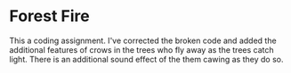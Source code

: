 # Forest Fire

This a coding assignment. I've corrected the broken code and added the additional features of crows in the trees who fly away as the trees catch light. There is an additional sound effect of the them cawing as they do so.



